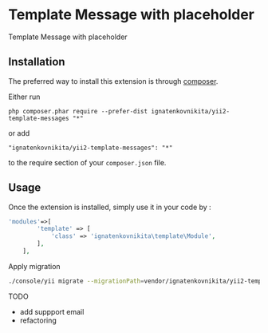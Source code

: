 Template Message with placeholder
=================================
Template Message with placeholder

Installation
------------

The preferred way to install this extension is through [composer](http://getcomposer.org/download/).

Either run

```
php composer.phar require --prefer-dist ignatenkovnikita/yii2-template-messages "*"
```

or add

```
"ignatenkovnikita/yii2-template-messages": "*"
```

to the require section of your `composer.json` file.


Usage
-----

Once the extension is installed, simply use it in your code by  :

```php
'modules'=>[
        'template' => [
            'class' => 'ignatenkovnikita\template\Module',
        ],
    ],
```

Apply migration
```bash
./console/yii migrate --migrationPath=vendor/ignatenkovnikita/yii2-template-messages/migrations/ 
```

TODO
- add suppport email
- refactoring